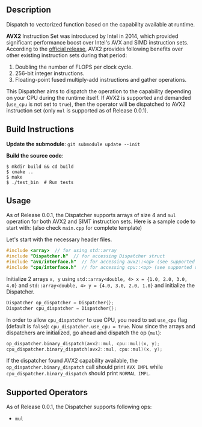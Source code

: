 ## Description

Dispatch to vectorized function based on the capability available at runtime.

**AVX2** Instruction Set was introduced by Intel in 2014, which provided significant performance boost over Intel's AVX and SIMD instruction sets. According to the <a href="https://www.intel.com/content/dam/www/public/us/en/documents/white-papers/performance-xeon-e5-v3-advanced-vector-extensions-paper.pdf">official release</a>, AVX2 provides following benefits over other existing instruction sets during that period:

1. Doubling the number of FLOPS per clock cycle.
2. 256-bit integer instructions.
3. Floating-point fused multiply-add instructions and gather operations.

This Dispatcher aims to dispatch the operation to the capability depending on your CPU during the runtime itself. If AVX2 is supported and demanded (`use_cpu` is not set to `true`), then the operator will be dispatched to AVX2 instruction set (only `mul` is supported as of Release 0.0.1).

## Build Instructions

**Update the submodule**: `git submodule update --init`

**Build the source code**:

```
$ mkdir build && cd build
$ cmake ..
$ make
$ ./test_bin  # Run tests
```

## Usage

As of Release 0.0.1, the Dispatcher supports arrays of size 4 and `mul` operation for both AVX2 and SIMT instruction sets. Here is a sample code to start with: (also check `main.cpp` for complete template)

Let's start with the necessary header files.

```cpp
#include <array>  // for using std::array
#include "Dispatcher.h"  // for accessing Dispatcher struct
#include "avx/interface.h"  // for accessing avx2::<op> (see supported ops sections in the README file)
#include "cpu/interface.h"  // for accessing cpu::<op> (see supported ops sections in the README file)
```

Initialize 2 arrays `x, y` using `std::array<double, 4> x = {1.0, 2.0, 3.0, 4.0}` and `std::array<double, 4> y = {4.0, 3.0, 2.0, 1.0}` and initialize the Dispatcher.

```cpp
Dispatcher op_dispatcher = Dispatcher{};
Dispatcher cpu_dispatcher = Dispatcher{};
```

In order to allow `cpu_dispatcher` to use CPU, you need to set `use_cpu` flag (default is `false`): `cpu_dispatcher.use_cpu = true`. Now since the arrays and dispatchers are initialized, go ahead and dispatch the op (`mul`):

```cpp
op_dispatcher.binary_dispatch(avx2::mul, cpu::mul)(x, y);
cpu_dispatcher.binary_dispatch(avx2::mul, cpu::mul)(x, y);
```

If the dispatcher found AVX2 capability available, the `op_dispatcher.binary_dispatch` call should print `AVX IMPL` while `cpu_dispatcher.binary_dispatch` should print `NORMAL IMPL`.

## Supported Operators

As of Release 0.0.1, the Dispatcher supports following ops:

* `mul`
